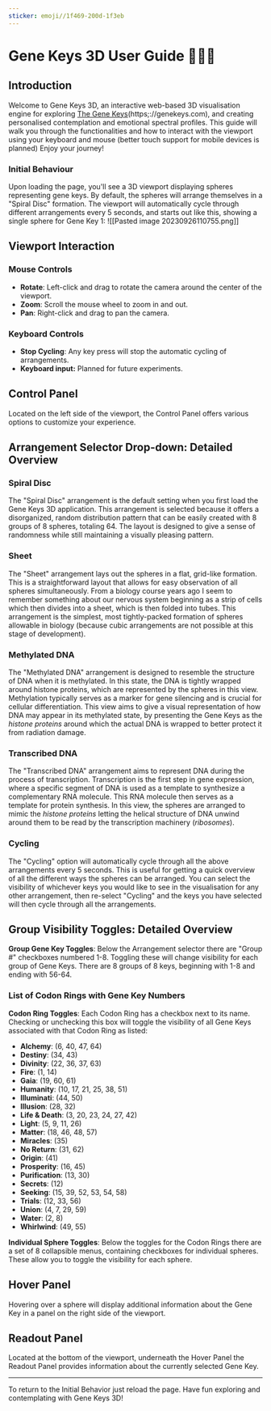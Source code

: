 ```yaml
---
sticker: emoji//1f469-200d-1f3eb
---
```

# Gene Keys 3D User Guide 👩‍🏫🧬
## Introduction

Welcome to Gene Keys 3D, an interactive web-based 3D visualisation engine for exploring  [The Gene Keys](https;://genekeys.com)(https;://genekeys.com), and creating personalised contemplation and emotional spectral profiles. 
This guide will walk you through the functionalities and how to interact with the viewport using your keyboard and mouse (better touch support for mobile devices is planned)
Enjoy your journey!
### Initial Behaviour

Upon loading the page, you'll see a 3D viewport displaying spheres representing gene keys. By default, the spheres will arrange themselves in a "Spiral Disc" formation. The viewport will automatically cycle through different arrangements every 5 seconds, and starts out like this, showing a single sphere for Gene Key 1:
![[Pasted image 20230926110755.png]]

## Viewport Interaction

### Mouse Controls

- **Rotate**: Left-click and drag to rotate the camera around the center of the viewport.
- **Zoom**: Scroll the mouse wheel to zoom in and out.
- **Pan**: Right-click and drag to pan the camera.

### Keyboard Controls

- **Stop Cycling**: Any key press will stop the automatic cycling of arrangements.
- **Keyboard input:** Planned for future experiments.

## Control Panel

Located on the left side of the viewport, the Control Panel offers various options to customize your experience.

## Arrangement Selector Drop-down: Detailed Overview

### Spiral Disc

The "Spiral Disc" arrangement is the default setting when you first load the Gene Keys 3D application. This arrangement is selected because it offers a disorganized, random distribution pattern that can be easily created with 8 groups of 8 spheres, totaling 64. The layout is designed to give a sense of randomness while still maintaining a visually pleasing pattern.

### Sheet

The "Sheet" arrangement lays out the spheres in a flat, grid-like formation. This is a straightforward layout that allows for easy observation of all spheres simultaneously. From a biology course years ago I seem to remember something about our nervous system beginning as a strip of cells which then divides into a sheet, which is then folded into tubes. This arrangement is the simplest, most tightly-packed formation of spheres allowable in biology (because cubic arrangements are not possible at this stage of development).

### Methylated DNA

The "Methylated DNA" arrangement is designed to resemble the structure of DNA when it is methylated. In this state, the DNA is tightly wrapped around histone proteins, which are represented by the spheres in this view. Methylation typically serves as a marker for gene silencing and is crucial for cellular differentiation. This view aims to give a visual representation of how DNA may appear in its methylated state, by presenting the Gene Keys as the *histone proteins* around which the actual DNA is wrapped to better protect it from radiation damage.

### Transcribed DNA

The "Transcribed DNA" arrangement aims to represent DNA during the process of transcription. Transcription is the first step in gene expression, where a specific segment of DNA is used as a template to synthesize a complementary RNA molecule. This RNA molecule then serves as a template for protein synthesis. In this view, the spheres are arranged to mimic the *histone proteins* letting the helical structure of DNA unwind around them to be read by the transcription machinery (*ribosomes*).

### Cycling

The "Cycling" option will automatically cycle through all the above arrangements every 5 seconds. This is useful for getting a quick overview of all the different ways the spheres can be arranged. You can select the visibility of whichever keys you would like to see in the visualisation for any other arrangement, then re-select "Cycling" and the keys you have selected will then cycle through all the arrangements.

## Group Visibility Toggles: Detailed Overview

**Group Gene Key Toggles**: Below the Arrangement selector there are "Group #" checkboxes numbered 1-8. Toggling these will change visibility for each group of Gene Keys. There are 8 groups of 8 keys, beginning with 1-8 and ending with 56-64.

### List of Codon Rings with Gene Key Numbers

**Codon Ring Toggles**: Each Codon Ring has a checkbox next to its name. Checking or unchecking this box will toggle the visibility of all Gene Keys associated with that Codon Ring as listed:

- **Alchemy**: (6, 40, 47, 64)
- **Destiny**: (34, 43)
- **Divinity**: (22, 36, 37, 63)
- **Fire**: (1, 14)
- **Gaia**: (19, 60, 61)
- **Humanity**: (10, 17, 21, 25, 38, 51)
- **Illuminati**: (44, 50)
- **Illusion**: (28, 32)
- **Life & Death**: (3, 20, 23, 24, 27, 42)
- **Light**: (5, 9, 11, 26)
- **Matter**: (18, 46, 48, 57)
- **Miracles**: (35)
- **No Return**: (31, 62)
- **Origin**: (41)
- **Prosperity**: (16, 45)
- **Purification**: (13, 30)
- **Secrets**: (12)
- **Seeking**: (15, 39, 52, 53, 54, 58)
- **Trials**: (12, 33, 56)
- **Union**: (4, 7, 29, 59)
- **Water**: (2, 8)
- **Whirlwind**: (49, 55)

 
**Individual Sphere Toggles**: Below the toggles for the Codon Rings there are a set of 8 collapsible menus, containing checkboxes for individual spheres. These allow you to toggle the visibility for each sphere.

## Hover Panel

Hovering over a sphere will display additional information about the Gene Key in a panel on the right side of the viewport.

## Readout Panel

Located at the bottom of the viewport, underneath the Hover Panel the Readout Panel provides  information about the currently selected Gene Key.

---

To return to the Initial Behavior just reload the page. Have fun exploring and contemplating with Gene Keys 3D!